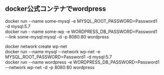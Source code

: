 ## docker公式コンテナでwordpress

docker run --name some-mysql -e MYSQL_ROOT_PASSWORD=Password1 -d mysql:5.7 <br>
docker run --name some-wp -e WORDPRESS_DB_PASSWORD=Password1 --link some-mysql:mysql -d -p 8080:80 wordpress<br>





docker network create wp-net <br>
docker run --name mysql --network wp-net -e MYSQL_ROOT_PASSWORD=Password1 -d mysql:5.7 <br>
docker run --name wordpress -e WORDPRESS_DB_PASSWORD=Password1 --network wp-net -d -p 8080:80 wordpress <br>
